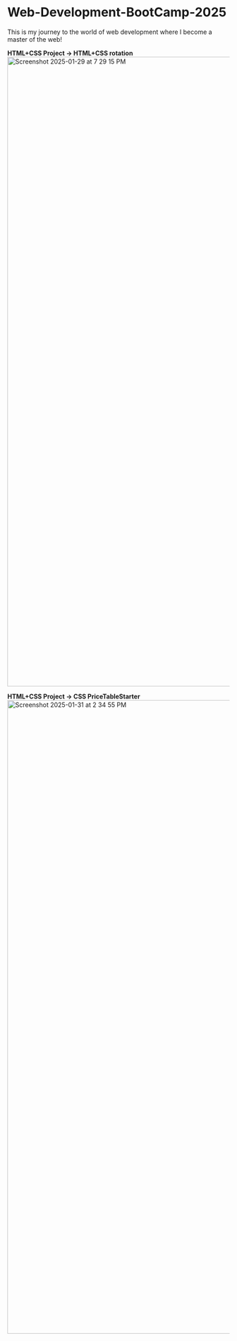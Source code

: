 # Web-Development-BootCamp-2025
This is my journey to the world of web development where I become a master of the web!


<b>HTML+CSS Project -> HTML+CSS rotation</b>
<img width="1425" alt="Screenshot 2025-01-29 at 7 29 15 PM" src="https://github.com/user-attachments/assets/cad79e33-05b5-408a-a010-ddb1bc5a3c11" />

<b>HTML+CSS Project -> CSS PriceTableStarter</b>
<img width="1434" alt="Screenshot 2025-01-31 at 2 34 55 PM" src="https://github.com/user-attachments/assets/71f1c4fb-1855-46fa-bda3-d4276eb4bce8" />

